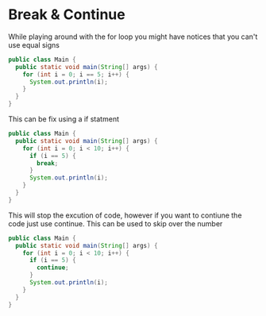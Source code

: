 # Break & Continue

While playing around with the for loop you might have notices that you can't use equal signs

```java
public class Main {
  public static void main(String[] args) {
    for (int i = 0; i == 5; i++) {
      System.out.println(i);
    }
  }
}
```

This can be fix using a if statment

```java
public class Main {
  public static void main(String[] args) {
    for (int i = 0; i < 10; i++) {
      if (i == 5) {
        break;
      }
      System.out.println(i);
    }
  }
}
```

This will stop the excution of code, however if you want to contiune the code just use continue. This can be used to skip over the number

```java
public class Main {
  public static void main(String[] args) {
    for (int i = 0; i < 10; i++) {
      if (i == 5) {
        continue;
      }
      System.out.println(i);
    }
  }
}
```


